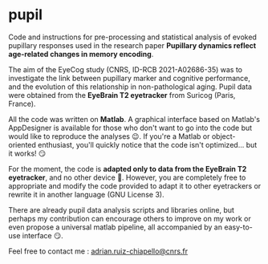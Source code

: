 # pupil
Code and instructions for pre-processing and statistical analysis of evoked pupillary responses used in the research paper **Pupillary dynamics reflect age-related changes in memory encoding**. 

The aim of the EyeCog study (CNRS, ID-RCB 2021-A02686-35) was to investigate the link between pupillary marker and cognitive performance, and the evolution of this relationship in non-pathological aging. Pupil data were obtained from the **EyeBrain T2 eyetracker** from Suricog (Paris, France).

All the code was written on **Matlab**. A graphical interface based on Matlab's AppDesigner is available for those who don't want to go into the code but would like to reproduce the analyses 😉. If you're a Matlab or object-oriented enthusiast, you'll quickly notice that the code isn't optimized... but it works! :smirk:

For the moment, the code is **adapted only to data from the EyeBrain T2 eyetracker**, and no other device :bow:. However, you are completely free to appropriate and modify the code provided to adapt it to other eyetrackers or rewrite it in another language (GNU License 3). 

There are already pupil data analysis scripts and libraries online, but perhaps my contribution can encourage others to improve on my work or even propose a universal matlab pipeline, all accompanied by an easy-to-use interface 😏. 

Feel free to contact me : adrian.ruiz-chiapello@cnrs.fr


